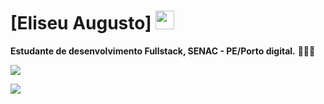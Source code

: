 # [Eliseu Augusto] <img src="https://i.gifer.com/9ARm.gif" width="30px">

<strong>Estudante de desenvolvimento Fullstack, SENAC - PE/Porto digital.</strong> 👨🏻‍💻 

![](https://www.imagensanimadas.com/data/media/56/computador-imagem-animada-0523.gif)

  
  <a href="#" alt="Linkedin">
    <img src="https://img.shields.io/badge/-Linkedin-0e76a8?style=flat-square&logo=Linkedin&logoColor=white&link=https://www.linkedin.com/feed/" /></a>

</div>
